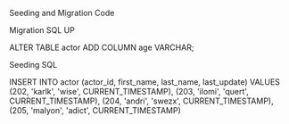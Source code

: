 Seeding and Migration Code

Migration SQL UP 

ALTER TABLE actor
ADD COLUMN age VARCHAR;

Seeding SQL

INSERT INTO actor (actor_id, first_name, last_name, last_update)
VALUES (202, 'karlk', 'wise', CURRENT_TIMESTAMP), (203, 'ilomi', 'quert', CURRENT_TIMESTAMP), 
(204, 'andri', 'swezx', CURRENT_TIMESTAMP), (205, 'malyon', 'adict', CURRENT_TIMESTAMP)
